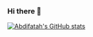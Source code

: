 ### Hi there 👋


[![Abdifatah's GitHub stats](https://github-readme-stats-jvrw7e04v-abdifatahs-projects-92327e43.vercel.app/api?username=AbdifatahZamiir&show_icons=true&theme=radical)](https://github.com/AbdifatahZamiir/github-readme-stats)
